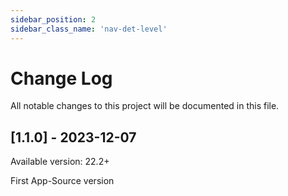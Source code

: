 ```yaml
---
sidebar_position: 2
sidebar_class_name: 'nav-det-level'
---
```


# Change Log
All notable changes to this project will be documented in this file.
 
## [1.1.0] - 2023-12-07
  
Available version: 22.2+

First App-Source version
